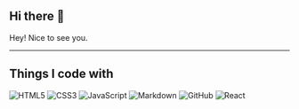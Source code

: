 ## Hi there 👋
 Hey! Nice to see you.
<hr>
<h2>Things I code with</h2>

![HTML5](https://ziadoua.github.io/m3-Markdown-Badges/badges/HTML/html1.svg)
![CSS3](https://ziadoua.github.io/m3-Markdown-Badges/badges/CSS/css1.svg)
![JavaScript](https://ziadoua.github.io/m3-Markdown-Badges/badges/Javascript/javascript3.svg)
![Markdown](https://ziadoua.github.io/m3-Markdown-Badges/badges/Markdown/markdown1.svg)
![GitHub](https://ziadoua.github.io/m3-Markdown-Badges/badges/Github/github1.svg)
![React](https://ziadoua.github.io/m3-Markdown-Badges/badges/React/react2.svg)

<!--
**bong-suk/bong-suk** is a ✨ _special_ ✨ repository because its `README.md` (this file) appears on your GitHub profile.

Here are some ideas to get you started:

- 🔭 I’m currently working on ...
- 🌱 I’m currently learning ...
- 👯 I’m looking to collaborate on ...
- 🤔 I’m looking for help with ...
- 💬 Ask me about ...
- 📫 How to reach me: ...
- 😄 Pronouns: ...
- ⚡ Fun fact: ...
-->
